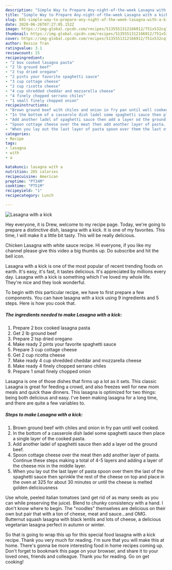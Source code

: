 ```yaml
---
description: "Simple Way to Prepare Any-night-of-the-week Lasagna with a kick"
title: "Simple Way to Prepare Any-night-of-the-week Lasagna with a kick"
slug: 691-simple-way-to-prepare-any-night-of-the-week-lasagna-with-a-kick
date: 2020-06-26T07:27:05.152Z
image: https://img-global.cpcdn.com/recipes/5135551312166912/751x532cq70/lasagna-with-a-kick-recipe-main-photo.jpg
thumbnail: https://img-global.cpcdn.com/recipes/5135551312166912/751x532cq70/lasagna-with-a-kick-recipe-main-photo.jpg
cover: https://img-global.cpcdn.com/recipes/5135551312166912/751x532cq70/lasagna-with-a-kick-recipe-main-photo.jpg
author: Bessie Tran
ratingvalue: 3.1
reviewcount: 15
recipeingredient:
- "2 box cooked lasagna pasta"
- "2 lb ground beef"
- "2 tsp dried oregano"
- "2 pints your favorite spaghetti sauce"
- "3 cup cottage cheese"
- "2 cup ricotta cheese"
- "4 cup shredded cheddar and mozzarella cheese"
- "4 finely chopped serrano chiles"
- "1 small finely chopped onion"
recipeinstructions:
- "Brown ground beef with chiles and onion in fry pan until well cooked."
- "In the bottom of a casserole dish ladel some spaghetti sauce then place a single layer of the cooked pasta."
- "Add another ladel of spaghetti sauce then add a layer od the ground beef."
- "Spoon cottage cheese over the meat then add another layer of pasta. Continue these steps making a total of 4-5 layers and adding a layer of the cheese mix in the middle layer."
- "When you lay out the last layer of pasta spoon over them the last of the spaghetti sauce then sprinkle the rest of the cheese on top and place in the oven at 325 for about 30 minutes or until the cheese is melted golden deliciousness"
categories:
- Recipe
tags:
- lasagna
- with
- a

katakunci: lasagna with a 
nutrition: 265 calories
recipecuisine: American
preptime: "PT34M"
cooktime: "PT51M"
recipeyield: "1"
recipecategory: Lunch

---
```



![Lasagna with a kick](https://img-global.cpcdn.com/recipes/5135551312166912/751x532cq70/lasagna-with-a-kick-recipe-main-photo.jpg)

Hey everyone, it is Drew, welcome to my recipe page. Today, we're going to prepare a distinctive dish, lasagna with a kick. It is one of my favorites. This time, I will make it a little bit tasty. This will be really delicious.

Chicken Lasagna with white sauce recipe. Hi everyone, if you like my channel please give this video a big thumbs up. Do subscribe and hit the bell icon.

Lasagna with a kick is one of the most popular of recent trending foods on earth. It's easy, it's fast, it tastes delicious. It's appreciated by millions every day. Lasagna with a kick is something which I've loved my whole life. They're nice and they look wonderful.


To begin with this particular recipe, we have to first prepare a few components. You can have lasagna with a kick using 9 ingredients and 5 steps. Here is how you cook that.

<!--inarticleads1-->

##### The ingredients needed to make Lasagna with a kick:

1. Prepare 2 box cooked lasagna pasta
1. Get 2 lb ground beef
1. Prepare 2 tsp dried oregano
1. Make ready 2 pints your favorite spaghetti sauce
1. Prepare 3 cup cottage cheese
1. Get 2 cup ricotta cheese
1. Make ready 4 cup shredded cheddar and mozzarella cheese
1. Make ready 4 finely chopped serrano chiles
1. Prepare 1 small finely chopped onion


Lasagna is one of those dishes that firms up a lot as it sets. This classic Lasagna is great for feeding a crowd, and also freezes well for new mom meals and quick thaw dinners. This lasagna is optimized for two things: being both delicious and easy. I&#39;ve been making lasagna for a long time, and there are quite a few variables to. 

<!--inarticleads2-->

##### Steps to make Lasagna with a kick:

1. Brown ground beef with chiles and onion in fry pan until well cooked.
1. In the bottom of a casserole dish ladel some spaghetti sauce then place a single layer of the cooked pasta.
1. Add another ladel of spaghetti sauce then add a layer od the ground beef.
1. Spoon cottage cheese over the meat then add another layer of pasta. Continue these steps making a total of 4-5 layers and adding a layer of the cheese mix in the middle layer.
1. When you lay out the last layer of pasta spoon over them the last of the spaghetti sauce then sprinkle the rest of the cheese on top and place in the oven at 325 for about 30 minutes or until the cheese is melted golden deliciousness


Use whole, peeled italian tomatoes (and get rid of as many seeds as you can while preserving the juice). Blend to chunky consistency with a hand. I don&#39;t know where to begin. The &#34;noodles&#34; themselves are delicious on their own but pair that with a ton of cheese, meat and sauce…and OMG. Butternut squash lasagna with black lentils and lots of cheese, a delicious vegetarian lasagna perfect in autumn or winter. 

So that is going to wrap this up for this special food lasagna with a kick recipe. Thank you very much for reading. I'm sure that you will make this at home. There's gonna be more interesting food in home recipes coming up. Don't forget to bookmark this page on your browser, and share it to your loved ones, friends and colleague. Thank you for reading. Go on get cooking!
